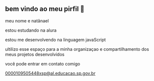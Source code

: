 ## bem vindo ao meu pirfil 👋

<!--
**nata13112008/nata13112008** is a ✨ _special_ ✨ repository because its `README.md` (this file) appears on your GitHub profile.

Here are some ideas to get you started:

- 🔭 I’m currently working on ...
- 🌱 I’m currently learning ...
- 👯 I’m looking to collaborate on ...
- 🤔 I’m looking for help with ...
- 💬 Ask me about ...
- 📫 How to reach me: ...
- 😄 Pronouns: ...
- ⚡ Fun fact: ...
-->
meu nome e natãnael

estou estudando na alura

estou me desenvolvendo na linguagem javaScript

ultilizo esse espaço para a minha organizaçao e compartilhamento dos meus projetos desenvolvidos 

você pode entrar em contato comigo

0000109505448xsp@al.educacao.sp.gov.br
